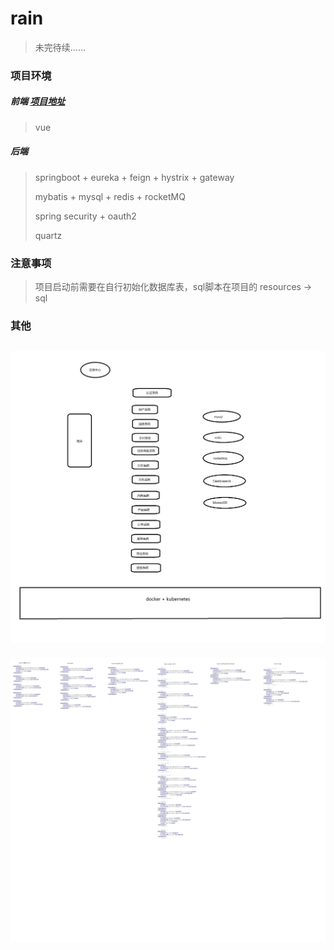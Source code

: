 # rain

> 未完待续……

### 项目环境

##### 前端 [项目地址](https://github.com/Q1173419450/manage-system)
> vue
>
##### 后端

> springboot + eureka + feign + hystrix + gateway
>
>  mybatis + mysql + redis + rocketMQ
>
> spring security + oauth2
>
> quartz
>

### 注意事项

> 项目启动前需要在自行初始化数据库表，sql脚本在项目的 resources -> sql

### 其他

![image](https://github.com/raoxiaosi/this-document/blob/master/images/framework.png)
---
![image](https://github.com/raoxiaosi/this-document/blob/master/images/maven.png)

